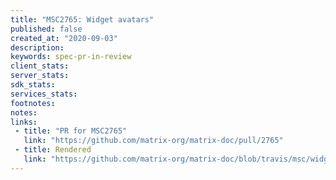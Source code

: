 ```yaml
---
title: "MSC2765: Widget avatars"
published: false
created_at: "2020-09-03"
description:
keywords: spec-pr-in-review
client_stats:
server_stats:
sdk_stats:
services_stats:
footnotes:
notes:
links:
 - title: "PR for MSC2765"
   link: "https://github.com/matrix-org/matrix-doc/pull/2765"
 - title: Rendered
   link: "https://github.com/matrix-org/matrix-doc/blob/travis/msc/widget-avatars/proposals/2765-widget-avatars.md"
---
```


